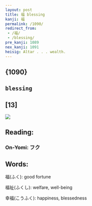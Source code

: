 ```yaml
---
layout: post
title: 福 blessing
kanji: 福
permalink: /1090/
redirect_from:
 - /福/
 - /blessing/
pre_kanji: 1089
nex_kanji: 1091
heisig: Altar . . . wealth.
---
```


## {1090}

## `blessing`

## [13]

<div class="stroke"><img src="E7A68F.png" /></div>

## Reading:

### On-Yomi: フク

## Words:

福(ふく): good fortune

福祉(ふくし): welfare, well-being

幸福(こうふく): happiness, blessedness
